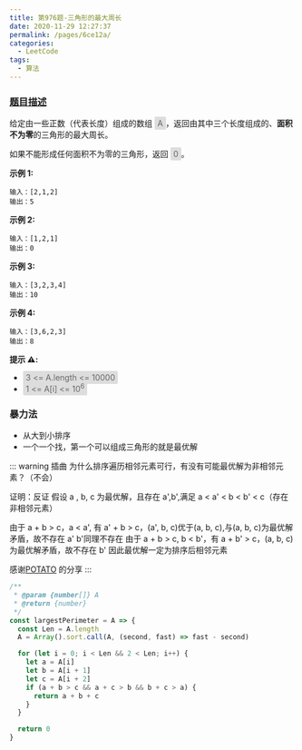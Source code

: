 ```yaml
---
title: 第976题-三角形的最大周长
date: 2020-11-29 12:27:37
permalink: /pages/6ce12a/
categories:
  - LeetCode
tags:
  - 算法
---
```


### [题目描述](https://leetcode-cn.com/problems/largest-perimeter-triangle/)

给定由一些正数（代表长度）组成的数组 <span style="background: #ddd; color: #666; padding: 3px 5px; border-radius: 2px;">A</span>，返回由其中三个长度组成的、**面积不为零**的三角形的最大周长。

如果不能形成任何面积不为零的三角形，返回 <span style="background: #ddd; color: #666; padding: 3px 5px; border-radius: 2px;">0</span>。

<!-- more -->

**示例 1:**

```
输入：[2,1,2]
输出：5
```

**示例 2:**

```
输入：[1,2,1]
输出：0
```

**示例 3:**

```
输入：[3,2,3,4]
输出：10
```

**示例 4:**

```
输入：[3,6,2,3]
输出：8
```

**提示 ⚠️:**

- <span style="background: #ddd; color: #666; padding: 3px 5px; border-radius: 2px;">3 <= A.length <= 10000</span>
- <span style="background: #ddd; color: #666; padding: 3px 5px; border-radius: 2px;">1 <= A[i] <= 10<sup>6</sup></span>

### 暴力法

- 从大到小排序
- 一个一个找，第一个可以组成三角形的就是最优解

::: warning 插曲
为什么排序遍历相邻元素可行，有没有可能最优解为非相邻元素？（不会）

证明：反证 假设 a , b, c 为最优解，且存在 a',b',满足 a < a' < b < b' < c（存在非相邻元素）

由于 a + b > c，a < a', 有 a' + b > c，(a', b, c)优于(a, b, c),与(a, b, c)为最优解矛盾，故不存在 a'
b'同理不存在 由于 a + b > c, b < b'，有 a + b' > c，(a, b, c)为最优解矛盾，故不存在 b'
因此最优解一定为排序后相邻元素

感谢[POTATO](https://leetcode-cn.com/u/potato-19/) 的分享
:::

```JavaScript
/**
 * @param {number[]} A
 * @return {number}
 */
const largestPerimeter = A => {
  const Len = A.length
  A = Array().sort.call(A, (second, fast) => fast - second)

  for (let i = 0; i < Len && 2 < Len; i++) {
    let a = A[i]
    let b = A[i + 1]
    let c = A[i + 2]
    if (a + b > c && a + c > b && b + c > a) {
      return a + b + c
    }
  }

  return 0
}
```
